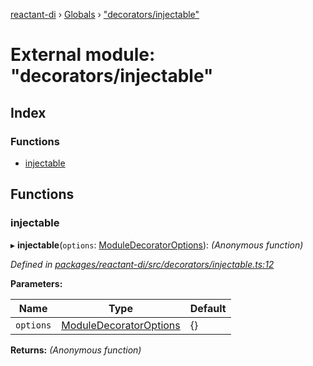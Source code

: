 [reactant-di](../README.md) › [Globals](../globals.md) › ["decorators/injectable"](_decorators_injectable_.md)

# External module: "decorators/injectable"

## Index

### Functions

* [injectable](_decorators_injectable_.md#injectable)

## Functions

###  injectable

▸ **injectable**(`options`: [ModuleDecoratorOptions](../interfaces/_interfaces_.moduledecoratoroptions.md)): *(Anonymous function)*

*Defined in [packages/reactant-di/src/decorators/injectable.ts:12](https://github.com/unadlib/reactant/blob/2a94e2e/packages/reactant-di/src/decorators/injectable.ts#L12)*

**Parameters:**

Name | Type | Default |
------ | ------ | ------ |
`options` | [ModuleDecoratorOptions](../interfaces/_interfaces_.moduledecoratoroptions.md) | {} |

**Returns:** *(Anonymous function)*
